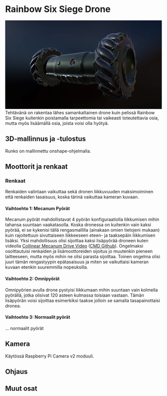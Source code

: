 # Rainbow Six Siege Drone


![Rainbow Six Siege Drone](Images/R6S_Drone.webp)
Tehtävänä on rakentaa lähes samankaltainen drone kuin pelissä Rainbow Six Siege kuitenkin poistamalla tarpeettomia tai vaikeasti toteutettavia osia, mutta myös lisäämällä osia, joista voisi olla hyötyä. 

## 3D-mallinnus ja -tulostus
  Runko on mallinnettu onshape-ohjelmalla. 
## Moottorit ja renkaat

  ### Renkaat
  Renkaiden valintaan vaikuttaa sekä dronen liikkuvuuden maksimoiminen että renkaiden tasaisuus, koska tärinä vaikuttaa kameran kuvaan.
  
  #### Vaihtoehto 1: Mecanum Pyörät
  Mecanum pyörät mahdollistavat 4 pyörän konfiguraatiolla liikkumisen mihin tahansa suuntaan vaakatasolla. Koska dronessa on kuitenkin vain kaksi pyörää, ei se kykenisi tällä rengasmallilla (ainakaan omien tietojeni mukaan) kuin rajoitettuun sivuttaiseen liikkeeseen eteen- ja taaksepäin liikkumisen lisäksi. 
  Yksi mahdollisuus olisi sijoittaa kaksi lisäpyörää droneen kuten videolla [Collinear Mecanum Drive Video](https://www.youtube.com/watch?v=EG2pka4Bczg) ([CMD Github](https://github.com/matthew-t-watson/CollinearMecanumDrive)). Ongelmaksi osoittautuisi renkaiden ja lisämoottoreiden sijoitus jo muutenkin pieneen laitteeseen, mutta myös mihin ne olisi parasta sijoittaa. Toinen ongelma olisi juuri tämän rengastyypin epätasaisuus ja miten se vaikuttaisi kameran kuvaan etenkin suuremmilla nopeuksilla.

  #### Vaihtoehto 2: Omnipyörät
  Omnipyörien avulla drone pystyisi liikkumaan mihin suuntaan vain kolmella pyörällä, jotka olisivat 120 asteen kulmassa toisiaan vastaan. Tämän lisäpyörän voisi sijoittaa esimerkiksi taakse jolloin se samalla tasapainottaisi dronea. 

  #### Vaihtoehto 3: Normaalit pyörät
  ... normaalit pyörät

## Kamera

Käytössä Raspberry Pi Camera v2 moduuli. 

## Ohjaus

## Muut osat
